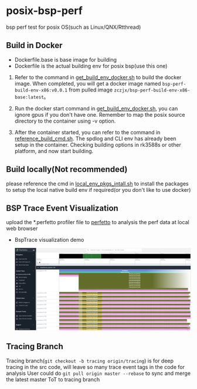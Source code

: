 # posix-bsp-perf
bsp perf test for posix OS(such as Linux/QNX/Rtthread)

## Build in Docker

- Dockerfile.base is base image for building
- Dockerfile is the actual building env for posix bsp(use this one)

1. Refer to the command in [get_build_env_docker.sh](./get_build_env_docker.sh) to build the docker image. When completed, you will get a docker image named `bsp-perf-build-env-x86:v0.0.1` from pulled image `zczjx/bsp-perf-build-env-x86-base:latest`。

2. Run the docker start command in [get_build_env_docker.sh](./get_build_env_docker.sh), you can ignore gpus if you don't have one. Remember to map the posix source directory to the container using -v option.

3. After the container started, you can refer to the command in [reference_build_cmd.sh](./reference_build_cmd.sh). The spdlog and CLI env has already been setup in the container. Checking building options in rk3588s or other platform, and now start building.


## Build locally(Not recommended)

please reference the cmd in [local_env_pkgs_intall.sh](./local_env_pkgs_intall.sh) to install the packages to setup
the local native build env if required(or you don't like to use docker)

## BSP Trace Event Visualization

upload the *.perfetto profiler file to [perfetto](https://ui.perfetto.dev/) to analysis the perf data at local web browser

- BspTrace visualization demo

  ![Perfetto demo](image/perfetto.PNG)

## Tracing Branch

Tracing branch(``git checkout -b tracing origin/tracing``) is for deep tracing in the src code, will leave so many trace event tags in the code for analysis
User could do ``git pull origin master --rebase`` to sync and merge the latest master ToT to tracing branch
